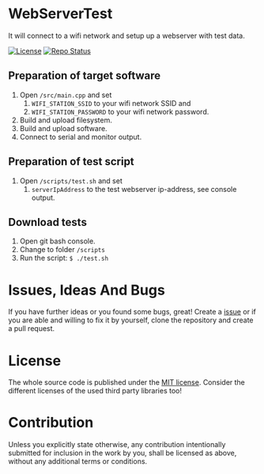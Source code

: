 # WebServerTest
It will connect to a wifi network and setup up a webserver with test data.

[![License](https://img.shields.io/badge/license-MIT-blue.svg)](http://choosealicense.com/licenses/mit/)
[![Repo Status](https://www.repostatus.org/badges/latest/wip.svg)](https://www.repostatus.org/#wip)

## Preparation of target software
1. Open ```/src/main.cpp``` and set
   1. ```WIFI_STATION_SSID``` to your wifi network SSID and
   2. ```WIFI_STATION_PASSWORD``` to your wifi network password.
2. Build and upload filesystem.
3. Build and upload software.
4. Connect to serial and monitor output.

## Preparation of test script
1. Open ```/scripts/test.sh``` and set
   1. ```serverIpAddress``` to the test webserver ip-address, see console output.

## Download tests
1. Open git bash console.
2. Change to folder ```/scripts```
3. Run the script: ```$ ./test.sh```

# Issues, Ideas And Bugs
If you have further ideas or you found some bugs, great! Create a [issue](https://github.com/BlueAndi/WebServerTest/issues) or if you are able and willing to fix it by yourself, clone the repository and create a pull request.

# License
The whole source code is published under the [MIT license](http://choosealicense.com/licenses/mit/).
Consider the different licenses of the used third party libraries too!

# Contribution
Unless you explicitly state otherwise, any contribution intentionally submitted for inclusion in the work by you, shall be licensed as above, without any
additional terms or conditions.
